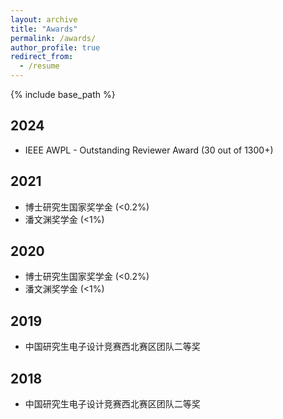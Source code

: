 ```yaml
---
layout: archive
title: "Awards"
permalink: /awards/
author_profile: true
redirect_from:
  - /resume
---
```


{% include base_path %}

2024
------
* IEEE AWPL - Outstanding Reviewer Award (30 out of 1300+)

2021
------
* 博士研究生国家奖学金 (<0.2%)
* 潘文渊奖学金 (<1%)

2020
------
* 博士研究生国家奖学金 (<0.2%)
* 潘文渊奖学金 (<1%)

2019
------
* 中国研究生电子设计竞赛西北赛区团队二等奖

2018
------
* 中国研究生电子设计竞赛西北赛区团队二等奖
